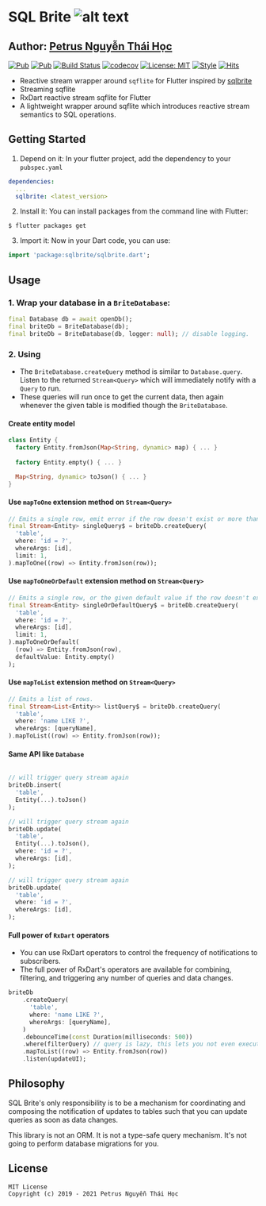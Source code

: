 # SQL Brite ![alt text](https://avatars3.githubusercontent.com/u/6407041?s=32&v=4)

## Author: [Petrus Nguyễn Thái Học](https://github.com/hoc081098)

[![Pub](https://img.shields.io/pub/v/sqlbrite)](https://pub.dev/packages/sqlbrite)
[![Pub](https://img.shields.io/pub/v/sqlbrite?include_prereleases)](https://pub.dev/packages/sqlbrite)
[![Build Status](https://travis-ci.com/hoc081098/sqlbrite.svg?branch=master)](https://travis-ci.com/hoc081098/sqlbrite)
[![codecov](https://codecov.io/gh/hoc081098/sqlbrite/branch/master/graph/badge.svg)](https://codecov.io/gh/hoc081098/sqlbrite)
[![License: MIT](https://img.shields.io/badge/License-MIT-yellow.svg)](https://opensource.org/licenses/MIT)
[![Style](https://img.shields.io/badge/style-pedantic-40c4ff.svg)](https://github.com/dart-lang/pedantic)
[![Hits](https://hits.seeyoufarm.com/api/count/incr/badge.svg?url=https%3A%2F%2Fgithub.com%2Fhoc081098%2Fsqlbrite&count_bg=%2379C83D&title_bg=%23555555&icon=&icon_color=%23E7E7E7&title=hits&edge_flat=false)](https://hits.seeyoufarm.com)

-   Reactive stream wrapper around `sqflite` for Flutter inspired by [sqlbrite](https://github.com/square/sqlbrite)
-   Streaming sqflite
-   RxDart reactive stream sqflite for Flutter
-   A lightweight wrapper around sqflite which introduces reactive stream semantics to SQL operations.

## Getting Started

1. Depend on it: In your flutter project, add the dependency to your `pubspec.yaml`

```yaml
dependencies:
  ...
  sqlbrite: <latest_version>
```

2.  Install it: You can install packages from the command line with Flutter:

```shell script
$ flutter packages get
```

3. Import it: Now in your Dart code, you can use:

```dart
import 'package:sqlbrite/sqlbrite.dart';
```

## Usage

### 1. Wrap your database in a `BriteDatabase`:

```dart
final Database db = await openDb();
final briteDb = BriteDatabase(db);
final briteDb = BriteDatabase(db, logger: null); // disable logging.
```

### 2. Using

-   The `BriteDatabase.createQuery` method is similar to `Database.query`. Listen to the returned `Stream<Query>` which will immediately notify with a `Query` to run.
-   These queries will run once to get the current data, then again whenever the given table is modified though the `BriteDatabase`.

#### Create entity model
```dart
class Entity {
  factory Entity.fromJson(Map<String, dynamic> map) { ... }
  
  factory Entity.empty() { ... }

  Map<String, dynamic> toJson() { ... }
}
```

#### Use `mapToOne` extension method on `Stream<Query>`
```dart
// Emits a single row, emit error if the row doesn't exist or more than 1 row in result set.
final Stream<Entity> singleQuery$ = briteDb.createQuery(
  'table',
  where: 'id = ?',
  whereArgs: [id],
  limit: 1,
).mapToOne((row) => Entity.fromJson(row));
```

#### Use `mapToOneOrDefault` extension method on `Stream<Query>`
```dart
// Emits a single row, or the given default value if the row doesn't exist, or emit error if more than 1 row in result set
final Stream<Entity> singleOrDefaultQuery$ = briteDb.createQuery(
  'table',
  where: 'id = ?',
  whereArgs: [id],
  limit: 1,
).mapToOneOrDefault(
  (row) => Entity.fromJson(row),
  defaultValue: Entity.empty()
);
```

#### Use `mapToList` extension method on `Stream<Query>`
```dart
// Emits a list of rows.
final Stream<List<Entity>> listQuery$ = briteDb.createQuery(
  'table',
  where: 'name LIKE ?',
  whereArgs: [queryName],
).mapToList((row) => Entity.fromJson(row));
```

#### Same API like `Database`

```dart

// will trigger query stream again
briteDb.insert(
  'table',
  Entity(...).toJson()
);

// will trigger query stream again
briteDb.update(
  'table',
  Entity(...).toJson(),
  where: 'id = ?',
  whereArgs: [id],
);

// will trigger query stream again
briteDb.update(
  'table',
  where: 'id = ?',
  whereArgs: [id],
);

```

#### Full power of `RxDart` operators
-   You can use RxDart operators to control the frequency of notifications to subscribers.
-   The full power of RxDart's operators are available for combining, filtering, and triggering any number of queries and data changes.

```dart
briteDb
    .createQuery(
      'table',
      where: 'name LIKE ?',
      whereArgs: [queryName],
    )
    .debounceTime(const Duration(milliseconds: 500))
    .where(filterQuery) // query is lazy, this lets you not even execute it if you don't need to
    .mapToList((row) => Entity.fromJson(row))
    .listen(updateUI);
```

## Philosophy

SQL Brite's only responsibility is to be a mechanism for coordinating and composing the notification
of updates to tables such that you can update queries as soon as data changes.

This library is not an ORM. It is not a type-safe query mechanism. It's not going to perform database migrations for you.

## License
    MIT License
    Copyright (c) 2019 - 2021 Petrus Nguyễn Thái Học